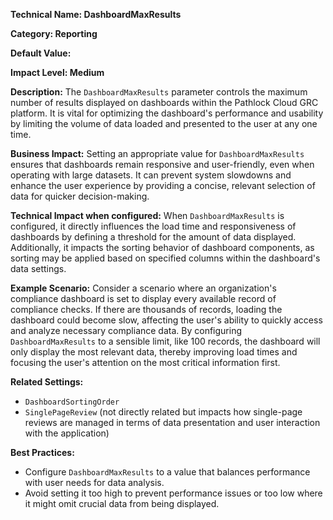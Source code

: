 **Technical Name: DashboardMaxResults**

**Category: Reporting**

**Default Value:** 

**Impact Level: Medium**

**Description:**
The `DashboardMaxResults` parameter controls the maximum number of results displayed on dashboards within the Pathlock Cloud GRC platform. It is vital for optimizing the dashboard's performance and usability by limiting the volume of data loaded and presented to the user at any one time.

**Business Impact:**
Setting an appropriate value for `DashboardMaxResults` ensures that dashboards remain responsive and user-friendly, even when operating with large datasets. It can prevent system slowdowns and enhance the user experience by providing a concise, relevant selection of data for quicker decision-making.

**Technical Impact when configured:**
When `DashboardMaxResults` is configured, it directly influences the load time and responsiveness of dashboards by defining a threshold for the amount of data displayed. Additionally, it impacts the sorting behavior of dashboard components, as sorting may be applied based on specified columns within the dashboard's data settings.

**Example Scenario:**
Consider a scenario where an organization's compliance dashboard is set to display every available record of compliance checks. If there are thousands of records, loading the dashboard could become slow, affecting the user's ability to quickly access and analyze necessary compliance data. By configuring `DashboardMaxResults` to a sensible limit, like 100 records, the dashboard will only display the most relevant data, thereby improving load times and focusing the user's attention on the most critical information first.

**Related Settings:** 
- `DashboardSortingOrder`
- `SinglePageReview` (not directly related but impacts how single-page reviews are managed in terms of data presentation and user interaction with the application)

**Best Practices:** 
- Configure `DashboardMaxResults` to a value that balances performance with user needs for data analysis.
- Avoid setting it too high to prevent performance issues or too low where it might omit crucial data from being displayed. 

